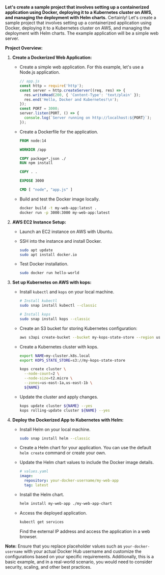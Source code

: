 **Let's create a sample project that involves setting up a containerized application using Docker, deploying it to a Kubernetes cluster on AWS, and managing the deployment with Helm charts.**
Certainly! Let's create a sample project that involves setting up a containerized application using Docker, deploying it to a Kubernetes cluster on AWS, and managing the deployment with Helm charts. The example application will be a simple web server.

**Project Overview:**

1. **Create a Dockerized Web Application:**

   - Create a simple web application. For this example, let's use a Node.js application.

     ```javascript
     // app.js
     const http = require('http');
     const server = http.createServer((req, res) => {
       res.writeHead(200, { 'Content-Type': 'text/plain' });
       res.end('Hello, Docker and Kubernetes!\n');
     });
     const PORT = 3000;
     server.listen(PORT, () => {
       console.log(`Server running on http://localhost:${PORT}`);
     });
     ```

   - Create a Dockerfile for the application.

     ```Dockerfile
     FROM node:14

     WORKDIR /app

     COPY package*.json ./
     RUN npm install

     COPY . .

     EXPOSE 3000

     CMD [ "node", "app.js" ]
     ```

   - Build and test the Docker image locally.

     ```bash
     docker build -t my-web-app:latest .
     docker run -p 3000:3000 my-web-app:latest
     ```

2. **AWS EC2 Instance Setup:**

   - Launch an EC2 instance on AWS with Ubuntu.
   - SSH into the instance and install Docker.

     ```bash
     sudo apt update
     sudo apt install docker.io
     ```

   - Test Docker installation.

     ```bash
     sudo docker run hello-world
     ```

3. **Set up Kubernetes on AWS with kops:**

   - Install `kubectl` and `kops` on your local machine.

     ```bash
     # Install kubectl
     sudo snap install kubectl --classic

     # Install kops
     sudo snap install kops --classic
     ```

   - Create an S3 bucket for storing Kubernetes configuration:

     ```bash
     aws s3api create-bucket --bucket my-kops-state-store --region us-east-1
     ```

   - Create a Kubernetes cluster with kops.

     ```bash
     export NAME=my-cluster.k8s.local
     export KOPS_STATE_STORE=s3://my-kops-state-store

     kops create cluster \
       --node-count=2 \
       --node-size=t2.micro \
       --zones=us-east-1a,us-east-1b \
       ${NAME}
     ```

   - Update the cluster and apply changes.

     ```bash
     kops update cluster ${NAME} --yes
     kops rolling-update cluster ${NAME} --yes
     ```

4. **Deploy the Dockerized App to Kubernetes with Helm:**

   - Install Helm on your local machine.

     ```bash
     sudo snap install helm --classic
     ```

   - Create a Helm chart for your application. You can use the default `helm create` command or create your own.

   - Update the Helm chart values to include the Docker image details.

     ```yaml
     # values.yaml
     image:
       repository: your-docker-username/my-web-app
       tag: latest
     ```

   - Install the Helm chart.

     ```bash
     helm install my-web-app ./my-web-app-chart
     ```

   - Access the deployed application.

     ```bash
     kubectl get services
     ```

     Find the external IP address and access the application in a web browser.

**Note:** Ensure that you replace placeholder values such as `your-docker-username` with your actual Docker Hub username and customize the configurations based on your specific requirements. Additionally, this is a basic example, and in a real-world scenario, you would need to consider security, scaling, and other best practices.
